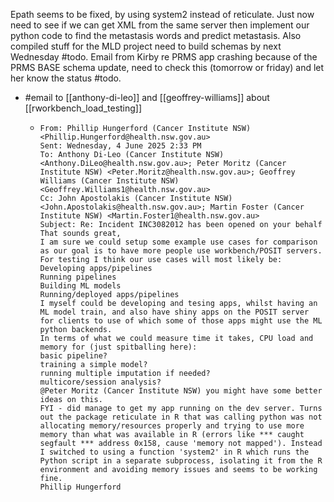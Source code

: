 Epath seems to be fixed, by using system2 instead of reticulate. Just now need to see if we can get XML from the same server then implement our python code to find the metastasis words and predict metastasis. 
Also compiled stuff for the MLD project need to build schemas by next Wednesday #todo. 
Email from Kirby re PRMS app crashing because of the PRMS BASE schema update, need to check this (tomorrow or friday) and let her know the status #todo.

- #email to [[anthony-di-leo]] and [[geoffrey-williams]] about [[rworkbench_load_testing]]
	- ```
	  From: Phillip Hungerford (Cancer Institute NSW) <Phillip.Hungerford@health.nsw.gov.au>
	  Sent: Wednesday, 4 June 2025 2:33 PM
	  To: Anthony Di-Leo (Cancer Institute NSW) <Anthony.DiLeo@health.nsw.gov.au>; Peter Moritz (Cancer Institute NSW) <Peter.Moritz@health.nsw.gov.au>; Geoffrey Williams (Cancer Institute NSW) <Geoffrey.Williams1@health.nsw.gov.au>
	  Cc: John Apostolakis (Cancer Institute NSW) <John.Apostolakis@health.nsw.gov.au>; Martin Foster (Cancer Institute NSW) <Martin.Foster1@health.nsw.gov.au>
	  Subject: Re: Incident INC3082012 has been opened on your behalf
	  That sounds great, 
	  I am sure we could setup some example use cases for comparison as our goal is to have more people use workbench/POSIT servers.
	  For testing I think our use cases will most likely be:
	  Developing apps/pipelines
	  Running pipelines
	  Building ML models
	  Running/deployed apps/pipelines
	  I myself could be developing and tesing apps, whilst having an ML model train, and also have shiny apps on the POSIT server for clients to use of which some of those apps might use the ML python backends. 
	  In terms of what we could measure time it takes, CPU load and memory for (just spitballing here):
	  basic pipeline?
	  training a simple model? 
	  running multiple imputation if needed? 
	  multicore/session analysis? 
	  @Peter Moritz (Cancer Institute NSW) you might have some better ideas on this. 
	  FYI - did manage to get my app running on the dev server. Turns out the package reticulate in R that was calling python was not allocating memory/resources properly and trying to use more memory than what was available in R (errors like *** caught segfault *** address 0x158, cause 'memory not mapped'). Instead I switched to using a function 'system2' in R which runs the Python script in a separate subprocess, isolating it from the R environment and avoiding memory issues and seems to be working fine. 
	  Phillip Hungerford
	  ```